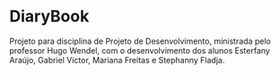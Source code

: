 # DiaryBook
Projeto para disciplina de Projeto de Desenvolvimento, ministrada pelo professor Hugo Wendel, com o desenvolvimento dos alunos Esterfany Araújo, Gabriel Victor, Mariana Freitas e Stephanny Fladja.
